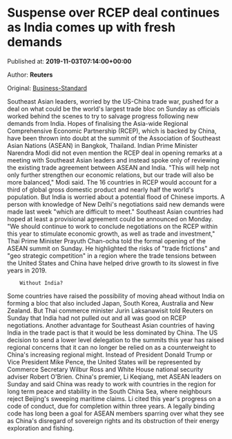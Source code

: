 
# Suspense over RCEP deal continues as India comes up with fresh demands

Published at: **2019-11-03T07:14:00+00:00**

Author: **Reuters**

Original: [Business-Standard](https://www.business-standard.com/article/economy-policy/suspense-over-rcep-deal-continues-as-india-comes-up-with-fresh-demands-119110300234_1.html)

Southeast Asian leaders, worried by the US-China trade war, pushed for a deal on what could be the world's largest trade bloc on Sunday as officials worked behind the scenes to try to salvage progress following new demands from India.
Hopes of finalising the Asia-wide Regional Comprehensive Economic Partnership (RCEP), which is backed by China, have been thrown into doubt at the summit of the Association of Southeast Asian Nations (ASEAN) in Bangkok, Thailand.
Indian Prime Minister Narendra Modi did not even mention the RCEP deal in opening remarks at a meeting with Southeast Asian leaders and instead spoke only of reviewing the existing trade agreement between ASEAN and India.
"This will help not only further strengthen our economic relations, but our trade will also be more balanced," Modi said.
The 16 countries in RCEP would account for a third of global gross domestic product and nearly half the world's population.
But India is worried about a potential flood of Chinese imports. A person with knowledge of New Delhi's negotiations said new demands were made last week "which are difficult to meet."
Southeast Asian countries had hoped at least a provisional agreement could be announced on Monday.
"We should continue to work to conclude negotiations on the RCEP within this year to stimulate economic growth, as well as trade and investment," Thai Prime Minister Prayuth Chan-ocha told the formal opening of the ASEAN summit on Sunday.
He highlighted the risks of "trade frictions" and "geo strategic competition" in a region where the trade tensions between the United States and China have helped drive growth to its slowest in five years in 2019.

        Without India?
      
Some countries have raised the possibility of moving ahead without India on forming a bloc that also included Japan, South Korea, Australia and New Zealand.
But Thai commerce minister Jurin Laksanawisit told Reuters on Sunday that India had not pulled out and all was good on RCEP negotiations.
Another advantage for Southeast Asian countries of having India in the trade pact is that it would be less dominated by China.
The US decision to send a lower level delegation to the summits this year has raised regional concerns that it can no longer be relied on as a counterweight to China's increasing regional might.
Instead of President Donald Trump or Vice President Mike Pence, the United States will be represented by Commerce Secretary Wilbur Ross and White House national security adviser Robert O'Brien.
China's premier, Li Keqiang, met ASEAN leaders on Sunday and said China was ready to work with countries in the region for long term peace and stability in the South China Sea, where neighbours reject Beijing's sweeping maritime claims.
Li cited this year's progress on a code of conduct, due for completion within three years. A legally binding code has long been a goal for ASEAN members sparring over what they see as China's disregard of sovereign rights and its obstruction of their energy exploration and fishing.
